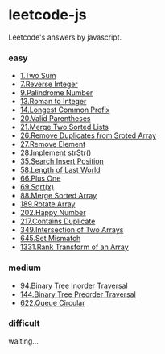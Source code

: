 # leetcode-js

Leetcode's answers by javascript.

### easy

- [1.Two Sum](/1.Two_Sum.js)
- [7.Reverse Integer](/7.Reverse_Integer.js)
- [9.Palindrome Number](/9.Palindrome_Number.js)
- [13.Roman to Integer](/13.Roman_to_Integer.js)
- [14.Longest Common Prefix](/14.Longest_Common_Prefix.js)
- [20.Valid Parentheses](/20.Valid_Parentheses.js)
- [21.Merge Two Sorted Lists](/21.Merge_Two_Sorted_Lists.js)
- [26.Remove Duplicates from Sroted Array](/26.Remove_Duplicates_from_Sroted_Array.js)
- [27.Remove Element](/27.Remove_Element.js)
- [28.Implement strStr()](/28.Implement_strStr().js)
- [35.Search Insert Position](/35.Search_Insert_Position.js)
- [58.Length of Last World](/58.Length_of_Last_World.js)
- [66.Plus One](/66.Plus_One.js)
- [69.Sqrt(x)](/69.Sqrt(x).js)
- [88.Merge Sorted Array](/88.Merge_Sorted_Array.js)
- [189.Rotate Array](/189.Rotate_Array.js)
- [202.Happy Number](/202.Happy_Number.js)
- [217.Contains Duplicate](/217.Contains_Duplicate.js)
- [349.Intersection of Two Arrays](/349.Intersection_of_Two_Arrays.js)
- [645.Set Mismatch](/645.Set_Mismatch.js)
- [1331.Rank Transform of an Array](/1331.Rank_Transform_of_an_Array.js)

### medium

- [94.Binary Tree Inorder Traversal](/94.Binary_Tree_Inorder_Traversal.js)
- [144.Binary Tree Preorder Traversal](/144.Binary_Tree_Preorder_Traversal.js)
- [622.Queue Circular](/622.Queue_Circular.js)

### difficult

waiting...
